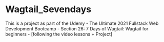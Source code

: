 # Wagtail_Sevendays
This is a project as part of the Udemy - The Ultimate 2021 Fullstack Web Development Bootcamp - Section 26: 7 Days of Wagtail: Wagtail for beginners - [following the video lessons + Project]
